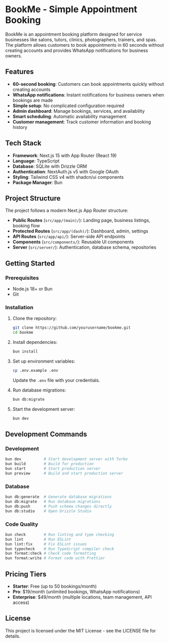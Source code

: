 # BookMe - Simple Appointment Booking

BookMe is an appointment booking platform designed for service businesses like salons, tutors, clinics, photographers, trainers, and spas. The platform allows customers to book appointments in 60 seconds without creating accounts and provides WhatsApp notifications for business owners.

## Features

- **60-second booking**: Customers can book appointments quickly without creating accounts
- **WhatsApp notifications**: Instant notifications for business owners when bookings are made
- **Simple setup**: No complicated configuration required
- **Admin dashboard**: Manage bookings, services, and availability
- **Smart scheduling**: Automatic availability management
- **Customer management**: Track customer information and booking history

## Tech Stack

- **Framework**: Next.js 15 with App Router (React 19)
- **Language**: TypeScript
- **Database**: SQLite with Drizzle ORM
- **Authentication**: NextAuth.js v5 with Google OAuth
- **Styling**: Tailwind CSS v4 with shadcn/ui components
- **Package Manager**: Bun

## Project Structure

The project follows a modern Next.js App Router structure:

- **Public Routes** (`src/app/(main)/`): Landing page, business listings, booking flow
- **Protected Routes** (`src/app/(dash)/`): Dashboard, admin, settings
- **API Routes** (`src/app/api/`): Server-side API endpoints
- **Components** (`src/components/`): Reusable UI components
- **Server** (`src/server/`): Authentication, database schema, repositories

## Getting Started

### Prerequisites

- Node.js 18+ or Bun
- Git

### Installation

1. Clone the repository:

   ```bash
   git clone https://github.com/yourusername/bookme.git
   cd bookme
   ```

2. Install dependencies:

   ```bash
   bun install
   ```

3. Set up environment variables:

   ```bash
   cp .env.example .env
   ```

   Update the `.env` file with your credentials.

4. Run database migrations:

   ```bash
   bun db:migrate
   ```

5. Start the development server:
   ```bash
   bun dev
   ```

## Development Commands

### Development

```bash
bun dev          # Start development server with Turbo
bun build        # Build for production
bun start        # Start production server
bun preview      # Build and start production server
```

### Database

```bash
bun db:generate  # Generate database migrations
bun db:migrate   # Run database migrations
bun db:push      # Push schema changes directly
bun db:studio    # Open Drizzle Studio
```

### Code Quality

```bash
bun check        # Run linting and type checking
bun lint         # Run ESLint
bun lint:fix     # Fix ESLint issues
bun typecheck    # Run TypeScript compiler check
bun format:check # Check code formatting
bun format:write # Format code with Prettier
```

## Pricing Tiers

- **Starter**: Free (up to 50 bookings/month)
- **Pro**: $19/month (unlimited bookings, WhatsApp notifications)
- **Enterprise**: $49/month (multiple locations, team management, API access)

## License

This project is licensed under the MIT License - see the LICENSE file for details.
